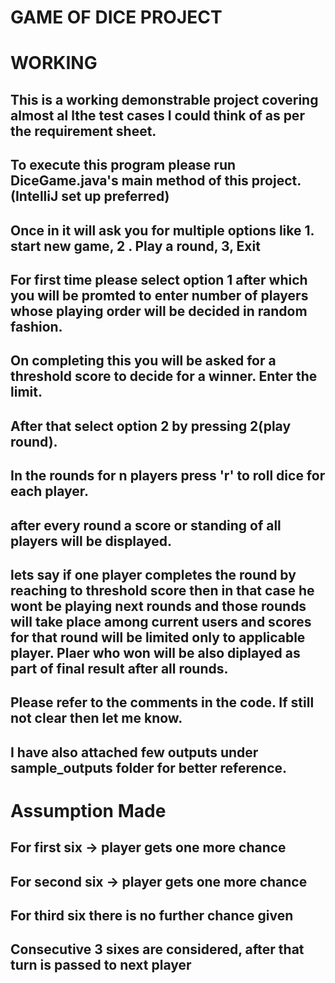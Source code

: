 # GAME OF DICE PROJECT

# WORKING

## This is a working demonstrable project covering almost al lthe test cases I could think of as per the requirement sheet.
## To execute this program please run DiceGame.java's main method of this project. (IntelliJ set up preferred)
## Once in it will ask you for multiple options like 1. start new game, 2 . Play a round, 3, Exit
## For first time please select option 1 after which you will be promted to enter number of players whose playing order will be decided in random fashion.
## On completing this you will be asked for a threshold score to decide for a winner. Enter the limit.
## After that select option 2 by pressing 2(play round).
## In the rounds for n players press 'r' to roll dice for each player.
## after every round a score or standing of all players will be displayed.
## lets say if one player completes the round by reaching to threshold score then in that case he wont be playing next rounds and those rounds will take place among current users and scores for that round will be limited only to applicable player. Plaer who won will be also diplayed as part of final result after all rounds.
## Please refer to the comments in the code. If still not clear then let me know.
## I have also attached few outputs under sample_outputs folder for better reference.


# Assumption Made

## For first six -> player gets one more chance
## For second six -> player gets one more chance
## For third six there is no further chance given
## Consecutive 3 sixes are considered, after that turn is passed to next player